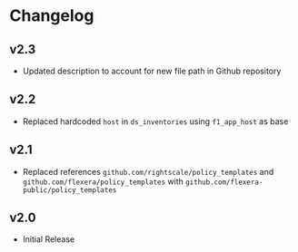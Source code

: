 # Changelog

## v2.3

- Updated description to account for new file path in Github repository

## v2.2

- Replaced hardcoded `host` in `ds_inventories` using `f1_app_host` as base

## v2.1

- Replaced references `github.com/rightscale/policy_templates` and `github.com/flexera/policy_templates` with `github.com/flexera-public/policy_templates`

## v2.0

- Initial Release
